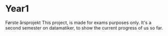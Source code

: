 # Year1
Første årsprojekt
This project, is made for exams purposes only. 
It's a second semester on datamatiker, to show the current progress of us so far. 
